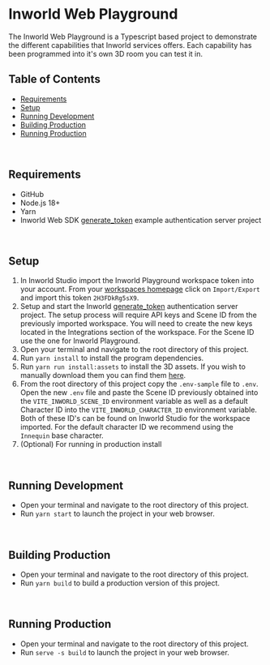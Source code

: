 # Inworld Web Playground

The Inworld Web Playground is a Typescript based project to demonstrate the different capabilities that Inworld services offers. Each capability has been programmed into it's own 3D room you can test it in.

## Table of Contents

- [Requirements](#req)
- [Setup](#setup)
- [Running Development](#run-dev)
- [Building Production](#build-prod)
- [Running Production](#run-prod)

<br/>

## Requirements <a id="req" name="req"></a>

- GitHub
- Node.js 18+
- Yarn
- Inworld Web SDK [generate_token](https://github.com/inworld-ai/inworld-web-sdk/tree/main/examples/generate_token) example authentication server project

<br/>

## Setup <a id="setup" name="setup"></a>

1. In Inworld Studio import the Inworld Playground workspace token into your account. From your [workspaces homepage](https://studio.inworld.ai/workspaces) click on `Import/Export` and import this token `2H3FDkRg5sX9`.
1. Setup and start the Inworld [generate_token](https://github.com/inworld-ai/inworld-web-sdk/tree/main/examples/generate_token) authentication server project. The setup process will require API keys and Scene ID from the previously imported workspace. You will need to create the new keys located in the Integrations section of the workspace. For the Scene ID use the one for Inworld Playground.
1. Open your terminal and navigate to the root directory of this project.
1. Run `yarn install` to install the program dependencies.
1. Run `yarn run install:assets` to install the 3D assets. If you wish to manually download them you can find them [here](https://storage.googleapis.com/innequin-assets/playground/inworld-web-playground-assets-v4.5.zip).
1. From the root directory of this project copy the `.env-sample` file to `.env`. Open the new `.env` file and paste the Scene ID previously obtained into the `VITE_INWORLD_SCENE_ID` environment variable as well as a default Character ID into the `VITE_INWORLD_CHARACTER_ID` environment variable. Both of these ID's can be found on Inworld Studio for the workspace imported. For the default character ID we recommend using the `Innequin` base character.
1. (Optional) For running in production install

<br/>

## Running Development <a id="run-dev" name="run-dev"></a>

- Open your terminal and navigate to the root directory of this project.
- Run `yarn start` to launch the project in your web browser.

<br/>

## Building Production <a id="build-prod" name="build-prod"></a>

- Open your terminal and navigate to the root directory of this project.
- Run `yarn build` to build a production version of this project.

<br/>

## Running Production <a id="run-prod" name="run-prod"></a>

- Open your terminal and navigate to the root directory of this project.
- Run `serve -s build` to launch the project in your web browser.
